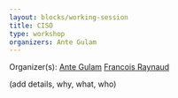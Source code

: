 ```yaml
---
layout: blocks/working-session
title: CISO
type: workshop
organizers: Ante Gulam
---
```


Organizer(s): [Ante Gulam](../Participants/Ante-Gulam.html) [Francois Raynaud](../Participants/Francois-Raynaud.html) 

(add details, why, what, who)
